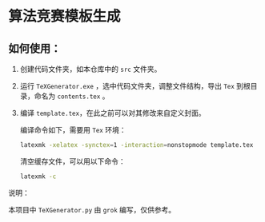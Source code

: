 # 算法竞赛模板生成

## 如何使用：

1. 创建代码文件夹，如本仓库中的 `src` 文件夹。

2. 运行 `TeXGenerator.exe` ，选中代码文件夹，调整文件结构，导出 `Tex` 到根目录，命名为 `contents.tex` 。

3. 编译 `template.tex`，在此之前可以对其修改来自定义封面。

   编译命令如下，需要用 `Tex` 环境：

   ```bash
   latexmk -xelatex -synctex=1 -interaction=nonstopmode template.tex
   ```

   清空缓存文件，可以用以下命令：

   ```bash
   latexmk -c
   ```



说明：

本项目中 `TeXGenerator.py` 由 `grok` 编写，仅供参考。
